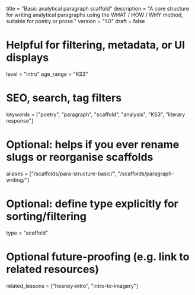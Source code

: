 title = "Basic analytical paragraph scaffold"
description = "A core structure for writing analytical paragraphs using the WHAT / HOW / WHY method, suitable for poetry or prose."
version = "1.0"
draft = false

# Helpful for filtering, metadata, or UI displays
level = "intro"
age_range = "KS3"

# SEO, search, tag filters
keywords = ["poetry", "paragraph", "scaffold", "analysis", "KS3", "literary response"]

# Optional: helps if you ever rename slugs or reorganise scaffolds
aliases = ["/scaffolds/para-structure-basic/", "/scaffolds/paragraph-writing/"]

# Optional: define type explicitly for sorting/filtering
type = "scaffold"

# Optional future-proofing (e.g. link to related resources)
related_lessons = ["heaney-intro", "intro-to-imagery"]
